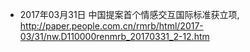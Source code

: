 - 2017年03月31日 中国提案首个情感交互国际标准获立项, http://paper.people.com.cn/rmrb/html/2017-03/31/nw.D110000renmrb_20170331_2-12.htm
